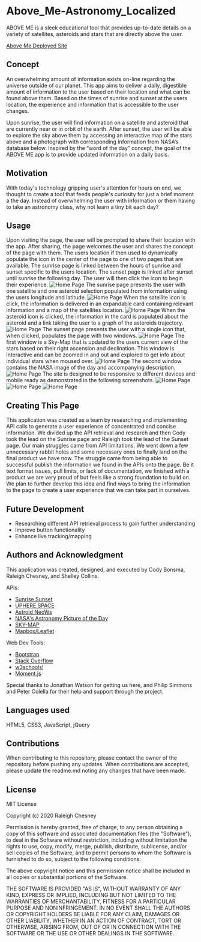 # Above_Me-Astronomy_Localized

ABOVE ME is a sleek educational tool that provides up-to-date details on a variety of satellites, asteroids and stars that are directly above the user.

[Above Me Deployed Site](https://raleighc.github.io/above_me-astronomy_localized/)

## Concept

An overwhelming amount of information exists on-line regarding the universe outside of our planet. This app aims to deliver a daily, digestible amount of information to the user based on their location and what can be found above them. Based on the times of sunrise and sunset at the users location, the experience and  information that is accessible to the user changes. 

Upon sunrise, the user will find information on a satellite and asteroid that are currently near or in orbit  of the earth. After sunset, the user will be able to explore the sky above them by accessing an interactive map of the stars above and a photograph with corresponding information from NASA’s database below. Inspired by the “word of the day” concept, the goal of the ABOVE ME app is to provide updated information on a daily basis.

## Motivation

With today's technology gripping user's attention for hours on end, we thought to create a tool that feeds people's curiosity for just a brief moment a the day. Instead of overwhelming the user with information or them having to take an astronomy class, why not learn a tiny bit each day?

## Usage

Upon visiting the page, the user will be prompted to share their location with the app. After sharing, the page welcomes the user and shares the concept of the page with them. The users location if then used to dynamically populate the icon in the center of the page to one of two pages that are available. The sunrise page is linked between the hours of sunrise and sunset specific to the users location. The sunset page is linked after sunset until sunrise the following day.
The user will then click the icon to begin their experience.
![Home Page](./Assets/images/readme_images/desktop_home.png)
The sunrise page presents the user with one satellite and one asteroid selection populated from information using the users longitude and latitude.
![Home Page](./Assets/images/readme_images/desktop_sunrise.png)
When the satellite icon is click, the information is delivered in an expandable card containing relevant information and a map of the satellites location.
![Home Page](./Assets/images/readme_images/desktop_satellite.png)
When the asteroid icon is clicked, the information in the card is populated about the asteroid and a link taking the user to a graph of the asteroids trajectory.
![Home Page](./Assets/images/readme_images/desktop_asteroid.png)
The sunset page presents the user with a single icon that, when clicked, populates the page with two windows. 
![Home Page](./Assets/images/readme_images/desktop_sunset.png)
The first window is a Sky-Map that is updated to the users current view of the stars based on their right ascension and declination. This window is interactive and can be zoomed in and out and explored to get info about individual stars when moused over.
![Home Page](./Assets/images/readme_images/desktop_starmap.png)
The second window contains the NASA image of the day and accompanying description.
![Home Page](./Assets/images/readme_images/desktop_imageofday.png)
The site is designed to be responsive to different devices and mobile ready as demonstrated in the following screenshots.
![Home Page](./Assets/images/readme_images/mobile_home.png)
![Home Page](./Assets/images/readme_images/mobile_sunrise.png)
![Home Page](./Assets/images/readme_images/mobile_skymap.png)

## Creating This Page

This application was created as a team by researching and implementing API calls to generate a user experience of concentrated and concise information. We divided up the API retrieval and research and then Cody took the lead on the Sunrise page and Raleigh took the lead of the Sunset page.
Our main struggles came from API limitations. We went down a few unnecessary rabbit holes and some necessary ones to finally land on the final product we have now. The struggle came from being able to successful publish the information we found in the APIs onto the page. Be it text format issues, pull limits, or lack of documentation, we finished with a product we are very proud of but feels like a strong foundation to build on. We plan to further develop this idea and find ways to bring the information to the page to create a user experience that we can take part in ourselves.

## Future Development
- Researching different API retrieval process to gain further understanding
- Improve button functionality
- Enhance live tracking/mapping

## Authors and Acknowledgment

This application was created, designed, and executed by Cody Bonsma, Raleigh Chesney, and Shelley Collins.

APIs:
* [Sunrise Sunset](https://sunrise-sunset.org/api)
* [UPHERE.SPACE](https://uphere.space/)
* [Astroid NeoWs](https://cneos.jpl.nasa.gov/)
* [NASA's Astronomy Picture of the Day](https://apod.nasa.gov/apod/astropix.html)
* [SKY-MAP](http://wikisky.org/api?locale=EN)
* [Mapbox/Leaflet](https://docs.mapbox.com/mapbox.js/api/v3.3.1/)

Web Dev Tools:
* [Bootstrap](https://getbootstrap.com/)
* [Stack Overflow](https://stackoverflow.com/)
* [w3schools!](https://www.w3schools.com/bootstrap4/default.asp)
* [Moment.js](https://momentjs.com/)

Special thanks to Jonathan Watson for getting us here, and Philip Simmons and Peter Colella for their help and support through the project.

## Languages used
HTML5, CSS3, JavaScript, jQuery

## Contributions

When contributing to this repository, please contact the owner of the repository before pushing any updates.
When contributions are accepted, please update the readme.md noting any changes that have been made.


## License

MIT License

Copyright (c) 2020 Raleigh Chesney

Permission is hereby granted, free of charge, to any person obtaining a copy
of this software and associated documentation files (the "Software"), to deal
in the Software without restriction, including without limitation the rights
to use, copy, modify, merge, publish, distribute, sublicense, and/or sell
copies of the Software, and to permit persons to whom the Software is
furnished to do so, subject to the following conditions:

The above copyright notice and this permission notice shall be included in all
copies or substantial portions of the Software.

THE SOFTWARE IS PROVIDED "AS IS", WITHOUT WARRANTY OF ANY KIND, EXPRESS OR
IMPLIED, INCLUDING BUT NOT LIMITED TO THE WARRANTIES OF MERCHANTABILITY,
FITNESS FOR A PARTICULAR PURPOSE AND NONINFRINGEMENT. IN NO EVENT SHALL THE
AUTHORS OR COPYRIGHT HOLDERS BE LIABLE FOR ANY CLAIM, DAMAGES OR OTHER
LIABILITY, WHETHER IN AN ACTION OF CONTRACT, TORT OR OTHERWISE, ARISING FROM,
OUT OF OR IN CONNECTION WITH THE SOFTWARE OR THE USE OR OTHER DEALINGS IN THE
SOFTWARE.



